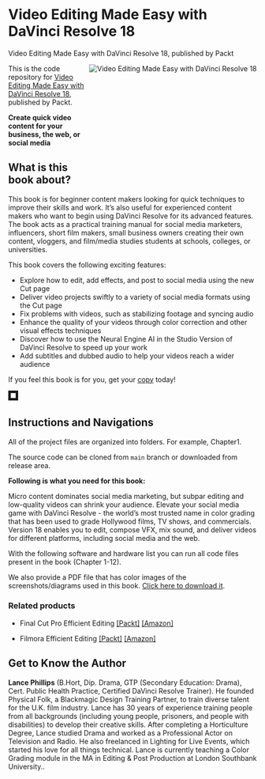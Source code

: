 # Video Editing Made Easy with DaVinci Resolve 18		
Video Editing Made Easy with DaVinci Resolve 18, published by Packt

<a href="https://www.packtpub.com/product/video-editing-made-easy-with-davinci-resolve-18/9781801075251"><img src="https://static.packt-cdn.com/products/9781801075251/cover/smaller" alt="Video Editing Made Easy with DaVinci Resolve 18" height="256px" align="right"></a>

This is the code repository for [Video Editing Made Easy with DaVinci Resolve 18](https://www.packtpub.com/product/video-editing-made-easy-with-davinci-resolve-18/9781801075251), published by Packt.

**Create quick video content for your business, the web, or social media**

## What is this book about?

This book is for beginner content makers looking for quick techniques to improve their skills and work. It’s also useful for experienced content makers who want to begin using DaVinci Resolve for its advanced features. The book acts as a practical training manual for social media marketers, influencers, short film makers, small business owners creating their own content, vloggers, and film/media studies students at schools, colleges, or universities.	

This book covers the following exciting features:

* Explore how to edit, add effects, and post to social media using the new Cut page
* Deliver video projects swiftly to a variety of social media formats using the Cut page
* Fix problems with videos, such as stabilizing footage and syncing audio
* Enhance the quality of your videos through color correction and other visual effects techniques
* Discover how to use the Neural Engine AI in the Studio Version of DaVinci Resolve to speed up your work
* Add subtitles and dubbed audio to help your videos reach a wider audience

If you feel this book is for you, get your [copy](https://arcus-www.amazon.in/Video-Editing-Made-DaVinci-Resolve-ebook/dp/B0BGSCL9ZV) today!

<a href="https://www.packtpub.com/?utm_source=github&utm_medium=banner&utm_campaign=GitHubBanner"><img src="https://raw.githubusercontent.com/PacktPublishing/GitHub/master/GitHub.png" 
alt="https://www.packtpub.com/" border="5" /></a>


## Instructions and Navigations
All of the project files are organized into folders. For example, Chapter1.

The source code can be cloned from `main` branch or downloaded from release area.

**Following is what you need for this book:**

Micro content dominates social media marketing, but subpar editing and low-quality videos can shrink your audience. Elevate your social media game with DaVinci Resolve - the world’s most trusted name in color grading that has been used to grade Hollywood films, TV shows, and commercials. Version 18 enables you to edit, compose VFX, mix sound, and deliver videos for different platforms, including social media and the web.

With the following software and hardware list you can run all code files present in the book (Chapter 1-12).

We also provide a PDF file that has color images of the screenshots/diagrams used in this book. [Click here to download it](https://packt.link/NtGgR).


### Related products <Other books you may enjoy>
* Final Cut Pro Efficient Editing  [[Packt]](https://www.packtpub.com/product/enterprise-application-development-with-c-10-and-net-6-second-edition/9781803232973) [[Amazon]](https://www.amazon.com/Final-Cut-Pro-Efficient-Editing-ebook/dp/B08FCRNTT9)

* Filmora Efficient Editing  [[Packt]](https://www.packtpub.com/product/filmora-efficient-editing/9781801814201) [[Amazon]](https://www.amazon.com/Filmora-Efficient-Editing-high-quality-discipline/dp/1801814201)

## Get to Know the Author
**Lance Phillips** (B.Hort, Dip. Drama, GTP (Secondary Education: Drama), Cert. Public Health Practice, Certified DaVinci Resolve Trainer). He founded Physical Folk, a Blackmagic Design Training Partner, to train diverse talent for the U.K. film industry. Lance has 30 years of experience training people from all backgrounds (including young people, prisoners, and people with disabilities) to develop their creative skills. After completing a Horticulture Degree, Lance studied Drama and worked as a Professional Actor on Television and Radio. He also freelanced in Lighting for Live Events, which started his love for all things technical. Lance is currently teaching a Color Grading module in the MA in Editing & Post Production at London Southbank University..
